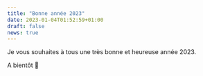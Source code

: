 ```yaml
---
title: "Bonne année 2023"
date: 2023-01-04T01:52:59+01:00
draft: false
news: true
---
```


Je vous souhaites à tous une très bonne et heureuse année 2023.

A bientôt 🤗